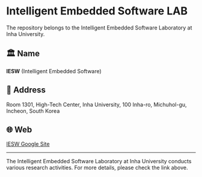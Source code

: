 # Intelligent Embedded Software LAB



The repository belongs to the Intelligent Embedded Software Laboratory at Inha University.

## 🏛️ Name
**IESW** (Intelligent Embedded Software)

## 📍 Address
Room 1301, High-Tech Center, Inha University, 100 Inha-ro, Michuhol-gu, Incheon, South Korea

## 🌐 Web
[IESW Google Site](https://sites.google.com/view/iesw)

---


The Intelligent Embedded Software Laboratory at Inha University conducts various research activities. For more details, please check the link above.
